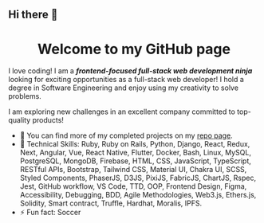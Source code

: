 ## Hi there 👋

<h1 align="center">Welcome to my GitHub page</h1>

I love coding! I am a ***frontend-focused full-stack web development ninja*** looking for exciting opportunities as a full-stack web developer! I hold a degree in Software Engineering and enjoy using my creativity to solve problems.

I am exploring new challenges in an excellent company committed to top-quality products!

- 🔭 You can find more of my completed projects on my [repo page](https://github.com/icode198?tab=repositories).
- 🌱 Technical Skills: Ruby, Ruby on Rails, Python, Django, React, Redux, Next, Angular, Vue, React Native, Flutter, Docker, Bash, Linux, MySQL, PostgreSQL, MongoDB, Firebase, HTML, CSS, JavaScript, TypeScript, RESTful APIs, Bootstrap, Tailwind CSS, Material UI, Chakra UI, SCSS, Styled Components, PhaserJS, D3JS, PixiJS, FabricJS, ChartJS, Rspec, Jest, GitHub workflow, VS Code, TTD, OOP, Frontend Design, Figma, Accessibility, Debugging, BDD, Agile Methodologies, Web3.js, Ethers.js, Solidity, Smart contract, Truffle, Hardhat, Moralis, IPFS.
- ⚡ Fun fact: Soccer
